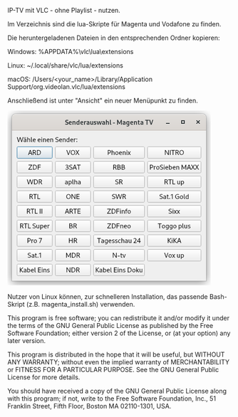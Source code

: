 IP-TV mit VLC - ohne Playlist - nutzen.  

Im Verzeichnis sind die lua-Skripte für Magenta und Vodafone zu finden. 

Die heruntergeladenen Dateien in den entsprechenden Ordner kopieren:


 Windows: 	%APPDATA%\vlc\lua\extensions
 
 Linux: 	~/.local/share/vlc/lua/extensions
 
 macOS: 	/Users/<your_name>/Library/Application Support/org.videolan.vlc/lua/extensions
 

 Anschließend ist unter "Ansicht" ein neuer Menüpunkt zu finden.
 
 ![Alt text](https://github.com/Neukirchener/vlc-lua/blob/6a716883236a876958a54d6bdb2926d116a98614/iptv.png?raw=true "Vorschau")

Nutzer von Linux können, zur schnelleren Installation, das passende Bash-Skript (z.B. magenta_install.sh) verwenden. 















 This program is free software; you can redistribute it and/or modify
 it under the terms of the GNU General Public License as published by
 the Free Software Foundation; either version 2 of the License, or
 (at your option) any later version.

 This program is distributed in the hope that it will be useful,
 but WITHOUT ANY WARRANTY; without even the implied warranty of
 MERCHANTABILITY or FITNESS FOR A PARTICULAR PURPOSE.  See the
 GNU General Public License for more details.

 You should have received a copy of the GNU General Public License
 along with this program; if not, write to the Free Software
 Foundation, Inc., 51 Franklin Street, Fifth Floor, Boston MA 02110-1301, USA.
